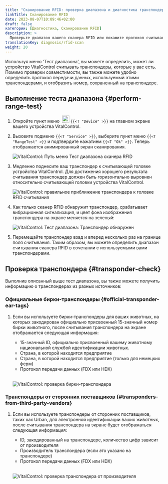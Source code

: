```yaml
---
title: "Сканирование RFID: проверка диапазона и диагностика транспондеров"
linkTitle: Сканирование RFID
date: 2023-08-07T10:09:46+02:00
draft: false
категории: [Диагностика, Сканирование RFID]
description: >
  Проверьте диапазон вашего сканера RFID или покажите протокол считывания и номера, сохраненные на неизвестных транспондерах.
translationKey: diagnosis/rfid-scan
weight: 20
---
```


Используя меню 'Тест диапазона', вы можете определить, может ли устройство VitalControl считывать транспондеры, которые у вас есть. Помимо проверки совместимости, вы также можете удобно определить протокол передачи данных, используемый этими транспондерами, и отобразить номер, сохраненный на транспондере.

## Выполнение теста диапазона {#perform-range-test}

1. Откройте пункт меню &nbsp;<img src="/icons/device.svg" width="23" align="bottom" alt="Устройство" /> `{{<T "Device" >}}` на главном экране вашего устройства VitalControl.

1. Вызовите подменю `{{<T "Service" >}}`, выберите пункт меню `{{<T "RangeTest" >}}` и подтвердите нажатием `{{<T "Ok" >}}`. Теперь отображается анимированный экран сканирования.

    ![VitalControl: Путь меню Тест диапазона сканера RFID](../images/rangetest.png "Тест диапазона сканера RFID")

1.  Медленно поднесите ваш транспондер к считывающей головке устройства VitalControl. Для достижения хорошего результата считывания транспондер должен быть горизонтально выровнен относительно считывающей головки устройства VitalControl.

    ![VitalControl: правильное приближение транспондера к головке RFID считывания](/images/diagnosis/transponderscan.svg "Корректное сканирование транспондера")

1. Как только сканер RFID обнаружит транспондер, срабатывает вибрационная сигнализация, и цвет фона изображения транспондера на экране меняется на зеленый:

   ![VitalControl: Тест диапазона: Транспондер обнаружен](../images/transponder-detected.png "Транспондер обнаружен")

1. Перемещайте транспондер взад и вперед несколько раз на границе поля считывания. Таким образом, вы можете определить диапазон считывания сканера RFID в сочетании с используемыми вами транспондерами.

## Проверка транспондера {#transponder-check}

Выполнив описанный выше тест диапазона, вы также можете получить информацию о транспондерах из разных источников:

### Официальные бирки-транспондеры {#official-transponder-ear-tags}

1. Если вы используете бирки-транспондеры для ваших животных, на которых закодирован официально присвоенный 15-значный номер бирки животного, после считывания транспондера на экране отображается следующая информация:

    - 15-значный ID, официально присвоенный вашему животному национальной службой идентификации животных.
    - Страна, в которой находится предприятие
    - Страна, в которой находится предприятие (только для немецких ферм)
    - Протокол передачи данных (FDX или HDX)
    <br>

    ![VitalControl: проверка бирки-транспондера](../images/transponder-official.png "Информация официальной бирки-транспондера")

### Транспондеры от сторонних поставщиков {#transponders-from-third-party-vendors}

1. Если вы используете транспондеры от сторонних поставщиков, таких как Urban, для электронной идентификации ваших животных, после считывания транспондера на экране будет отображаться следующая информация:

    - ID, закодированный на транспондере, количество цифр зависит от производителя
    - Производитель транспондера (если это указано на транспондере)
    - Протокол передачи данных (FDX или HDX)
    <br>

    ![VitalControl: проверка транспондера от производителя](../images/transponder-manufacturer.png "Информация транспондера от производителя")
